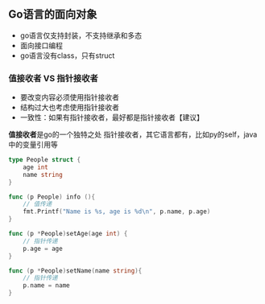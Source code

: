 ## Go语言的面向对象

- go语言仅支持封装，不支持继承和多态
- 面向接口编程
- go语言没有class，只有struct


### 值接收者 VS 指针接收者

- 要改变内容必须使用指针接收者
- 结构过大也考虑使用指针接收者
- 一致性：如果有指针接收者，最好都是指针接收者【建议】

**值接收者**是go的一个独特之处
指针接收者，其它语言都有，比如py的self，java中的变量引用等

```go
type People struct {
	age int
	name string
}

func (p People) info (){
	// 值传递
	fmt.Printf("Name is %s, age is %d\n", p.name, p.age)
}

func (p *People)setAge(age int) {
	// 指针传递
	p.age = age
}

func (p *People)setName(name string){
	// 指针传递
	p.name = name
}
```